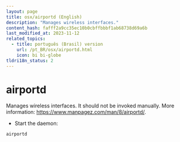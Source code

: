 ```yaml
---
layout: page
title: osx/airportd (English)
description: "Manages wireless interfaces."
content_hash: fafff2a9cc35ec10b0cbffbbbf1ab68738d69a6b
last_modified_at: 2023-11-12
related_topics:
  - title: português (Brasil) version
    url: /pt_BR/osx/airportd.html
    icon: bi bi-globe
tldri18n_status: 2
---
```

# airportd

Manages wireless interfaces.
It should not be invoked manually.
More information: <https://www.manpagez.com/man/8/airportd/>.

- Start the daemon:

`airportd`
